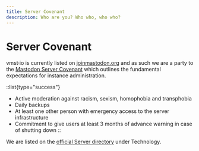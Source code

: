 ```yaml
---
title: Server Covenant
description: Who are you? Who who, who who?
---
```


# Server Covenant

vmst·io is currently listed on [joinmastodon.org](https://joinmastodon.org) and as such we are a party to the [Mastodon Server Covenant](https://joinmastodon.org/covenant) which outlines the fundamental expectations for instance administration.

::list{type="success"}
- Active moderation against racism, sexism, homophobia and transphobia
- Daily backups
- At least one other person with emergency access to the server infrastructure
- Commitment to give users at least 3 months of advance warning in case of shutting down
::

We are listed on the [official Server directory](https://joinmastodon.org/servers) under Technology.